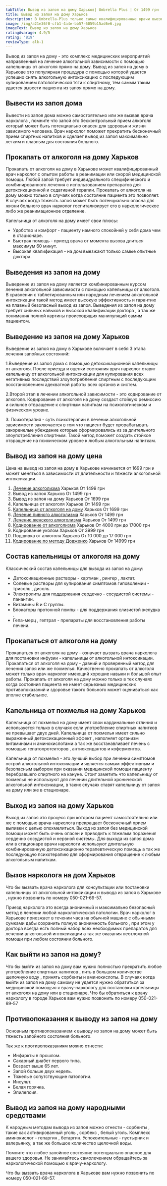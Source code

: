 ```yaml
---
tabTitle: Вывод из запоя на дому Харьков| Umbrella Plus | От 1499 грн
title: Вывод из запоя на дому Харьков
description: В Umbrella-Plus только самые квалифицированные врачи выезжают на дом.
image: /img/a21e36f0-cfb1-4a4e-bb57-6059b15ad6e6.jpg
imageText: Вывод из запоя на дому Харьков
ratingAvarage: 4.9/5
rating: '819'
reviewType: alk-1
---
```


Вывод из запоя на дому - это комплекс медицинских мероприятий направленный на лечение алкогольной зависимости с помощью капельницы от алкоголя прямо на дому. Вывод из запоя на дому в Харькове это популярная процедура с помощью которой удается успешно снять алкогольную интоксикацию с последующим купированием патологической тяги к спиртному, тем самым таким удается вывести пациента из запоя прямо на дому.

## Вывести из запоя дома

Вывести из запоя дома можно самостоятельно или же вызвав врача нарколога , помните что запой это бесконтрольный прием алкоголя который может быть потенциально опасен для здоровья и жизни зависимого человека. Врач нарколог поможет прекратить бесконечный прием спиртных напитков и сделает вывод из запоя максимально легким и плавным для состояния больного.

## Прокапать от алкоголя на дому Харьков

Прокапать от алкоголя на дому в Харькове может квалифицированный врач нарколог с опытом работы в реанимации или скорой медицинской помощи. Любой запой требует индивидуального специфического и комбинированного лечения с использованием препаратов для детоксикационной и седативной терапии. Прокапать от алкоголя на дому можно только в случаях когда состояние пациента это позволяет. В случаях когда тяжесть запоя может быть потенциально опасна для жизни больного врач нарколог госпитализирует его в наркологическое либо же реанимационное отделение.

Капельница от алкоголя на дому имеет свои плюсы:

* Удобство и комфорт - пациенту намного спокойней у себя дома чем в стационаре.
* Быстрая помощь - приезд врача от момента вызова длиться максимум 60 минут.
* Высокая квалификация - на дом выезжают только самые опытные доктора.

## Выведения из запоя на дому

Выведение из запоя на дому является комбинированным курсом лечения алкогольной зависимости с помощью капельницы от алкоголя. В сравнении с таблетированным или народным лечением алкогольной интоксикации такой метод имеет высокую эффективность и гарантию на плавный безопасный выход из запоя. Выведения из запоя на дому требует сильных навыков и высокой квалификации доктора , а так же понимания полной картины происходящих манипуляций самим пациентом.

## Выведение из запоя на дому Харьков

Выведение из запоя на дому в Харькове включает в себя 3 этапа лечения запойных состояний:

1.Выведение из запоя дома с помощью детоксикационной капельницы от алкоголя. После приезда и оценки состояния врач нарколог ставит капельницу от алкогольной интоксикации для купирования всех негативных последствий злоупотребления спиртным с последующим восстановлением адекватной работы всех органов и систем.

2.Второй этап в лечении алкогольной зависимости - это кодирование от алкоголя. Кодирование от алкоголя на дому создаст стойкую ремиссию и сильное отвращение к спиртным напиткам на психологическом и физическом уровне.

3\. Психотерапия - суть психотерапии в лечении алкогольной зависимости заключается в том что пациент будет прорабатывать закоренелые убеждение которые сформировались из за длительного злоупотребления спиртным. Такой метод поможет создать стойкое отвращение на психическом уровне к любым алкогольным напиткам.

## Вывод из запоя на дому цена

Цена на вывод из запоя на дому в Харькове начинается от 1699 грн и может меняться в зависимости от длительности и тяжести алкогольной интоксикации.

1. [Лечение алкоголизма](https://umbrella-plus.com.ua/services/lechenie_alkogokizma) Харьков От 1499 грн
2. Вывод из запоя Харьков От 1499 грн
3. Вывод из запоя на дому Харьков От 1699 грн
4. Капельница от алкоголя Харьков От 1499 грн
5. [Капельница от алкоголя на дому](https://umbrella-plus.com.ua/services/kapelnica-ot-alkogola-na-domy) Харьков От 1699 грн
6. [Лечение пивного алкоголизма](https://umbrella-plus.com.ua/services/lechenie_pivnogo_alkogolizm) Харьков От 1499 грн
7. [Лечение женского алкоголизма](https://umbrella-plus.com.ua/services/lechenie_jenskogo_alkogolizma) Харьков От 1499 грн
8. [Кодирование от алкоголизма](https://umbrella-plus.com.ua/services/kodirovka_ot_alkogolizma) Харьков От 4000 грн до 17000 грн
9. Кодирование уколом Харьков От 3999 грн
10. Подшивка от алкоголя Харьков От 10 000 до 17 000 грн
11. [Кодирование по методу Довженко](https://umbrella-plus.com.ua/services/kodirovka-po-dovjenko) Харьков От 14999 грн

## Состав капельницы от алкоголя на дому

Классический состав капельницы для вывода из запоя на дому:

* Детоксикационные растворы - хартман , рингер , лактат.
* Солевые растворы для купирования симптомов гиповолемии - трисоль , дисоль.
* Электролиты для поддержания сердечно - сосудистой системы - панангин.
* Витамины В и С группы.
* Блокаторы протонной помпы - для поддержания слизистой желудка .
* Гепа-мерц , гептрал - препараты для восстановления работы печени.

## Прокапаться от алкоголя на дому

Прокапаться от алкоголя на дому - означает вызвать врача нарколога для постановки инфузии - капельницы от алкогольной интоксикации. Прокапаться от алкоголя на дому - давний и проверенный метод для лечения запоя или же похмелья. Качественно прокапать от алкоголя может только врач нарколог имеющий хорошие навыки и большой опыт работы. Прокапать от алкоголя на дому можно только в тех случаях когда состояния пациента не имеет серьезных медицинских противопоказаний и здоровье такого больного может оцениваться как вполне стабильное.

## Капельница от похмелья на дому Харьков

Капельница от похмелья на дому имеет свои кардинальные отличия и используется только в случаях если употребление спиртных напитков не превышает двух дней. Капельница от похмелья имеет сильно выраженный детоксикационный эффект , наполняет организм витаминами и аминокислотами а так же восстанавливает печень с помощью гепатопротекторов , антиоксидантов и коферментов.

Капельница от похмелья - это лучший выбор при лечении симптомов острой алкогольной интоксикации и является самым эффективным и безопасным выбором при оказании медицинской помощи пациенту перебравшего спиртного на кануне. Стоит заметить что капельницу от похмелья не используют для лечении длительной хронической алкогольной интоксикации, в таких случаях ставят капельницу от запоя на дому или же в стационаре.

## Выход из запоя на дому Харьков

Выход из запоя это процесс при котором пациент самостоятельно или же с помощью врача-нарколога прекращает бесконечный прием выпивки с целью опохмелиться. Выход из запоя без медицинской помощи может быть очень опасен и приводить к тяжелым поражения сердечно сосудистой и нервной системы. Для выхода из запоя дома или в стационаре врачи наркологи используют длительную комбинированную детоксикационно терапевтическую помощь а так же последующую психотерапию для сформирования отвращение к любым алкогольным напиткам.

## Вызов нарколога на дом Харьков

Что бы вызвать врача нарколога для консультации или постановки капельницы от алкогольной интоксикации и вывода из запоя в Харькове , нужно позвонить по номеру 050-021-69-57.

Приезд нарколога это всегда анонимный и максимально безопасный метод в лечении любой наркологической патологии. Врач нарколог в Харькове приезжает в течении часа на обычной машине с обычными сумками дабы сохранить полную анонимность больного , при этом у доктора всегда есть полный набор всех необходимых препаратов для лечении алкогольной интоксикации а так же оказания неотложной помощи при любом состоянии больного.

## Как выйти из запоя на дому?

Что бы выйти из запоя на дому вам нужно полностью прекратить любое употребление спиртных напитков , пить в большом количестве щелочную воду , принять сорбенты и аминокислоты. В случаях когда выйти из запоя на дому самому не удается нужно обратиться за медицинской помощью к врачу-наркологу для постановки капельницы от алкоголя на дому или в стационаре. Что бы обратиться к врачу наркологу в городе Харьков вам нужно позвонить по номеру 050-021-69-57

## Противопоказания к выводу из запоя на дому

Основным противопоказанием к выводу из запоя на дому может быть тяжесть запойного состояния больного.

Так же к противопоказаниям можно отнести:

* Инфаркты в прошлом.
* Сахарный диабет первого типа.
* Возраст выше 65 лет.
* Запой больше двух недель.
* Тяжелые сопутствующие патологии.
* Инсульт.
* Белая горячка.
* Эпилепсия.

## Вывод из запоя на дому народными средствами

К народным методам вывода из запоя можно отнести - сорбенты , такие как активированный уголь , сорбекс , белый уголь. Комплекс аминокислот - гепаргин , бетаргин. Успокоительные - пустырник и валерьянку, а так же большое количество щелочной воды.

Помните что любое запойное состояние потенциально опасное для вашего здоровья. Не занимайтесь самолечением обращайтесь за наркологической помощью к врачу-наркологу.

Что бы вызвать врача нарколога в Харькове вам нужно позвонить по номеру 050-021-69-57.
